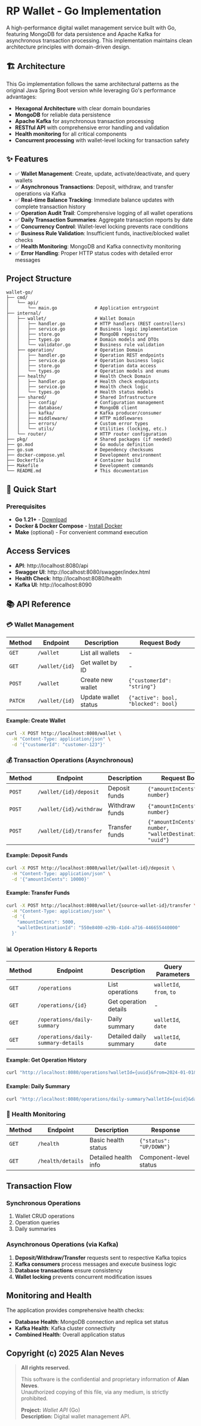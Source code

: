 # RP Wallet - Go Implementation

A high-performance digital wallet management service built with Go, featuring MongoDB for data persistence and Apache Kafka for asynchronous transaction processing. This implementation maintains clean architecture principles with domain-driven design.

## 🏗️ Architecture

This Go implementation follows the same architectural patterns as the original Java Spring Boot version while leveraging Go's performance advantages:

- **Hexagonal Architecture** with clear domain boundaries
- **MongoDB** for reliable data persistence
- **Apache Kafka** for asynchronous transaction processing
- **RESTful API** with comprehensive error handling and validation
- **Health monitoring** for all critical components
- **Concurrent processing** with wallet-level locking for transaction safety

## ✨ Features

- ✅ **Wallet Management**: Create, update, activate/deactivate, and query wallets
- ✅ **Asynchronous Transactions**: Deposit, withdraw, and transfer operations via Kafka
- ✅ **Real-time Balance Tracking**: Immediate balance updates with complete transaction history
- ✅ **Operation Audit Trail**: Comprehensive logging of all wallet operations
- ✅ **Daily Transaction Summaries**: Aggregate transaction reports by date
- ✅ **Concurrency Control**: Wallet-level locking prevents race conditions
- ✅ **Business Rule Validation**: Insufficient funds, inactive/blocked wallet checks
- ✅ **Health Monitoring**: MongoDB and Kafka connectivity monitoring
- ✅ **Error Handling**: Proper HTTP status codes with detailed error messages

## Project Structure

```
wallet-go/
├── cmd/
│   └── api/
│       └── main.go              # Application entrypoint
├── internal/
│   ├── wallet/                  # Wallet Domain
│   │   ├── handler.go           # HTTP handlers (REST controllers)
│   │   ├── service.go           # Business logic implementation
│   │   ├── store.go             # MongoDB repository
│   │   ├── types.go             # Domain models and DTOs
│   │   └── validator.go         # Business rule validation
│   ├── operation/               # Operation Domain
│   │   ├── handler.go           # Operation REST endpoints
│   │   ├── service.go           # Operation business logic
│   │   ├── store.go             # Operation data access
│   │   └── types.go             # Operation models and enums
│   ├── health/                  # Health Check Domain
│   │   ├── handler.go           # Health check endpoints
│   │   ├── service.go           # Health check logic
│   │   └── types.go             # Health status models
│   ├── shared/                  # Shared Infrastructure
│   │   ├── config/              # Configuration management
│   │   ├── database/            # MongoDB client
│   │   ├── kafka/               # Kafka producer/consumer
│   │   ├── middleware/          # HTTP middlewares
│   │   ├── errors/              # Custom error types
│   │   └── utils/               # Utilities (locking, etc.)
│   └── router/                  # HTTP router configuration
├── pkg/                         # Shared packages (if needed)
├── go.mod                       # Go module definition
├── go.sum                       # Dependency checksums
├── docker-compose.yml           # Development environment
├── Dockerfile                   # Container build
├── Makefile                     # Development commands
└── README.md                    # This documentation
```
## 🚀 Quick Start

### Prerequisites

- **Go 1.21+** - [Download](https://golang.org/dl/)
- **Docker & Docker Compose** - [Install Docker](https://docs.docker.com/get-docker/)
- **Make** (optional) - For convenient command execution

## Access Services

- **API**: http://localhost:8080/api
- **Swagger UI**: http://localhost:8080/swagger/index.html
- **Health Check**: http://localhost:8080/health
- **Kafka UI**: http://localhost:8090

## 📚 API Reference

### 💳 Wallet Management

| Method | Endpoint | Description | Request Body |
|--------|----------|-------------|--------------|
| `GET` | `/wallet` | List all wallets | - |
| `GET` | `/wallet/{id}` | Get wallet by ID | - |
| `POST` | `/wallet` | Create new wallet | `{"customerId": "string"}` |
| `PATCH` | `/wallet/{id}` | Update wallet status | `{"active": bool, "blocked": bool}` |

#### Example: Create Wallet
```bash
curl -X POST http://localhost:8080/wallet \
  -H "Content-Type: application/json" \
  -d '{"customerId": "customer-123"}'
```

### 💰 Transaction Operations (Asynchronous)

| Method | Endpoint | Description | Request Body |
|--------|----------|-------------|--------------|
| `POST` | `/wallet/{id}/deposit` | Deposit funds | `{"amountInCents": number}` |
| `POST` | `/wallet/{id}/withdraw` | Withdraw funds | `{"amountInCents": number}` |
| `POST` | `/wallet/{id}/transfer` | Transfer funds | `{"amountInCents": number, "walletDestinationId": "uuid"}` |

#### Example: Deposit Funds
```bash
curl -X POST http://localhost:8080/wallet/{wallet-id}/deposit \
  -H "Content-Type: application/json" \
  -d '{"amountInCents": 10000}'
```

#### Example: Transfer Funds
```bash
curl -X POST http://localhost:8080/wallet/{source-wallet-id}/transfer \
  -H "Content-Type: application/json" \
  -d '{
    "amountInCents": 5000,
    "walletDestinationId": "550e8400-e29b-41d4-a716-446655440000"
  }'
```

### 📊 Operation History & Reports

| Method | Endpoint | Description | Query Parameters |
|--------|----------|-------------|------------------|
| `GET` | `/operations` | List operations | `walletId`, `from`, `to` |
| `GET` | `/operations/{id}` | Get operation details | - |
| `GET` | `/operations/daily-summary` | Daily summary | `walletId`, `date` |
| `GET` | `/operations/daily-summary-details` | Detailed daily summary | `walletId`, `date` |

#### Example: Get Operation History
```bash
curl "http://localhost:8080/operations?walletId={uuid}&from=2024-01-01&to=2024-01-31"
```

#### Example: Daily Summary
```bash
curl "http://localhost:8080/operations/daily-summary?walletId={uuid}&date=2024-01-15"
```

### 🏥 Health Monitoring

| Method | Endpoint | Description | Response |
|--------|----------|-------------|----------|
| `GET` | `/health` | Basic health status | `{"status": "UP/DOWN"}` |
| `GET` | `/health/details` | Detailed health info | Component-level status |

## Transaction Flow

### Synchronous Operations
1. Wallet CRUD operations
2. Operation queries
3. Daily summaries

### Asynchronous Operations (via Kafka)
1. **Deposit/Withdraw/Transfer** requests sent to respective Kafka topics
2. **Kafka consumers** process messages and execute business logic
3. **Database transactions** ensure consistency
4. **Wallet locking** prevents concurrent modification issues

## Monitoring and Health

The application provides comprehensive health checks:

- **Database Health**: MongoDB connection and replica set status
- **Kafka Health**: Kafka cluster connectivity
- **Combined Health**: Overall application status

## Copyright (c) 2025 Alan Neves

> **All rights reserved.**  
>  
> This software is the confidential and proprietary information of **Alan Neves**.  
> Unauthorized copying of this file, via any medium, is strictly prohibited.  
>  
> **Project:** *Wallet API* (Go)  
> **Description:** Digital wallet management API.


